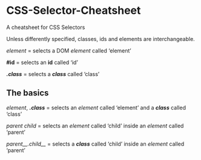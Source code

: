 # CSS-Selector-Cheatsheet
A cheatsheet for CSS Selectors


Unless differently specified, classes, ids and elements are interchangeable.

*element* = selects a DOM *element* called ‘element’

__#id__ = selects an __id__ called ‘id’

*__.class__* = selects a *__class__* called ‘class’


## The basics

*element*, *__.class__* = selects an *element* called ‘element’ and a *__class__* called ‘class’

*parent child*  = selects an *element* called ‘child’ inside an *element* called ‘parent’

*parent__.child__* = selects a *__class__* called ‘child’ inside an *element* called ‘parent’
